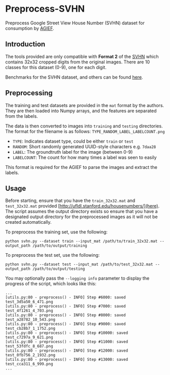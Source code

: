 # Preprocess-SVHN
Preprocess Google Street View House Number (SVHN) dataset for consumption by [AGIEF](https://github.com/ProjectAGI/agi).

## Introduction
The tools provided are only compatible with **Format 2** of the [SVHN](http://ufldl.stanford.edu/housenumbers/) which contains 32x32 cropped digits from the original images. There are 10 classes for this dataset (0-9), one for each digit.

Benchmarks for the SVHN dataset, and others can be found [here](https://rodrigob.github.io/are_we_there_yet/build/classification_datasets_results.html#5356484e).

## Preprocessing
The training and test datasets are provided in the `mat` format by the authors.
They are then loaded into Numpy arrays, and the features are separated from the labels.

The data is then converted to images into `training` and `testing` directories. The format
for the filename is as follows: `TYPE_RANDOM_LABEL_LABELCOUNT.png`

- `TYPE`: Indicates dataset type, could be either `train` or `test`
- `RANDOM`: Short randomly generated UUID-style characters e.g. `7daa28`
- `LABEL`: The groundtruth label for the image (between 0-9)
- `LABELCOUNT`: The count for how many times a label was seen to easily

This format is required for the AGIEF to parse the images and extract the labels.

## Usage

Before starting, ensure that you have the `train_32x32.mat` and `test_32x32.mat` provided [http://ufldl.stanford.edu/housenumbers/](here). The script assumes the output directory exists so ensure that you have a designated output directory for the preprocessed images as it will not be created automatically.

To preprocess the training set, use the following:

`python svhn.py --dataset train --input_mat /path/to/train_32x32.mat --output_path /path/to/output/training`

To preprocess the test set, use the following:

`python svhn.py --dataset test --input_mat /path/to/test_32x32.mat --output_path /path/to/output/testing`

You may optionally pass the `--logging info` parameter to display the progress of the script, which looks like this:

```
...
[utils.py:80 - preprocess() - INFO] Step #6000: saved test_3d5a50_6_471.png
[utils.py:80 - preprocess() - INFO] Step #7000: saved test_4f1261_4_703.png
[utils.py:80 - preprocess() - INFO] Step #8000: saved test_a28782_10_543.png
[utils.py:80 - preprocess() - INFO] Step #9000: saved test_cb28b7_1_1752.png
[utils.py:80 - preprocess() - INFO] Step #10000: saved test_c7297a_9_621.png
[utils.py:80 - preprocess() - INFO] Step #11000: saved test_53fdfc_8_687.png
[utils.py:80 - preprocess() - INFO] Step #12000: saved test_0fb756_2_1932.png
[utils.py:80 - preprocess() - INFO] Step #13000: saved test_cca311_6_999.png
...
```
